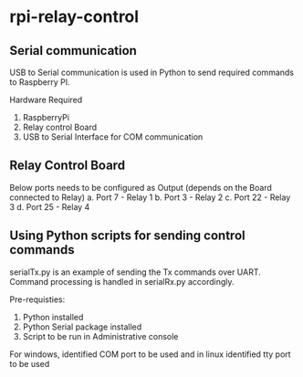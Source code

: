 # rpi-relay-control
## Serial communication
USB to Serial communication is used in Python to send required commands to Raspberry PI.

Hardware Required
1. RaspberryPi
2. Relay control Board
3. USB to Serial Interface for COM communication

## Relay Control Board 
Below ports needs to be configured as Output (depends on the Board connected to Relay)
a. Port 7  - Relay 1
b. Port 3  - Relay 2
c. Port 22 - Relay 3
d. Port 25 - Relay 4

## Using Python scripts for sending control commands
serialTx.py is an example of sending the Tx commands over UART.  Command processing is handled in serialRx.py accordingly.

Pre-requisties:
1. Python installed
2. Python Serial package installed
3. Script to be run in Administrative console

For windows, identified COM port to be used and in linux identified tty port to be used
